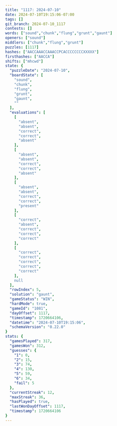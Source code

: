 ```yaml
---
title: "1117: 2024-07-10"
date: 2024-07-10T19:15:06-07:00
tags: []
git_branch: 2024-07-10_1117
contests: []
words: ["sound","chunk","flung","grunt","gaunt"]
openers: ["sound"]
middlers: ["chunk","flung","grunt"]
puzzles: [1117]
hashes: ["AACCAAACCAAACCPCACCCCCCCCXXXXX"]
firsthashes: ["AACCA"]
shifts: ["mhcwd"]
state: {
  "puzzleDate": "2024-07-10",
  "boardState": [
    "sound",
    "chunk",
    "flung",
    "grunt",
    "gaunt",
    ""
  ],
  "evaluations": [
    [
      "absent",
      "absent",
      "correct",
      "correct",
      "absent"
    ],
    [
      "absent",
      "absent",
      "correct",
      "correct",
      "absent"
    ],
    [
      "absent",
      "absent",
      "correct",
      "correct",
      "present"
    ],
    [
      "correct",
      "absent",
      "correct",
      "correct",
      "correct"
    ],
    [
      "correct",
      "correct",
      "correct",
      "correct",
      "correct"
    ],
    null
  ],
  "rowIndex": 5,
  "solution": "gaunt",
  "gameStatus": "WIN",
  "hardMode": true,
  "gameId": "1081",
  "dayOffset": 1117,
  "timestamp": 1720664106,
  "datetime": "2024-07-10T19:15:06",
  "schemaVersion": "0.22.0"
}
stats: {
  "gamesPlayed": 317,
  "gamesWon": 312,
  "guesses": {
    "1": 0,
    "2": 15,
    "3": 74,
    "4": 130,
    "5": 59,
    "6": 34,
    "fail": 5
  },
  "currentStreak": 12,
  "maxStreak": 36,
  "hasPlayed": true,
  "lastWonDayOffset": 1117,
  "timestamp": 1720664106
}
---
```

<!-- more -->
